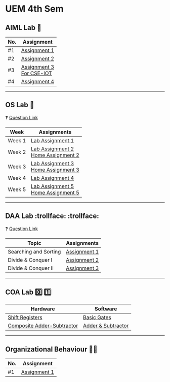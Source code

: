 # UEM 4th Sem

## AIML Lab :brain:

| No. | Assignment                                                                                                  |
| --- | ----------------------------------------------------------------------------------------------------------- |
| #1  | [Assignment 1](./AIML/assignment1/family.pl)                                                                |
| #2  | [Assignment 2](./AIML/assignment2)                                                                          |
| #3  | [Assignment 3](./AIML/assignment3) <br> [For CSE-IOT](<./AIML/assignment3/Assignment%203-%20Aiml(IOT).txt>) |
| #4  | [Assignment 4](./AIML/assignment4)                                                                          |

---

## OS Lab :penguin:

:question: [Question Link](https://drive.google.com/file/d/15o1MAmkMAReHyUHMT7VpRWZTr7DARHP_/view?usp=drivesdk)

| Week   | Assignments                                                              |
| ------ | ------------------------------------------------------------------------ |
| Week 1 | [Lab Assignment 1](./OS/lab1.md)                                         |
| Week 2 | [Lab Assignment 2](./OS/lab2.md) <br> [Home Assignment 2](./OS/home2.md) |
| Week 3 | [Lab Assignment 3](./OS/lab3.md) <br> [Home Assignment 3](./OS/home3.md) |
| Week 4 | [Lab Assignment 4](./OS/lab4.md)                                         |
| Week 5 | [Lab Assignment 5](./OS/lab5.md) <br> [Home Assignment 5](./OS/home5.md) |

---

## DAA Lab :trollface: :trollface:

:question: [Question Link](https://drive.google.com/file/d/1SKvDe8jgySiOxUjLt8G6e-yr7ajdNLxd/view?usp=share_link)

| Topic                 | Assignments                        |
| --------------------- | ---------------------------------- |
| Searching and Sorting | [Assignment 1](./DAA/assignment1/) |
| Divide & Conquer I    | [Assignment 2](./DAA/assignment2/) |
| Divide & Conquer II   | [Assignment 3](./DAA/assignment3/) |

---

## COA Lab :zero: :one:

| Hardware                                                                                                            | Software                                      |
| ------------------------------------------------------------------------------------------------------------------- | --------------------------------------------- |
| [Shift Registers](https://drive.google.com/file/d/11cb8rPVw17eLTPiN5-_xJglYm9hL7dhI/view?usp=drivesdk)              | [Basic Gates](./COA/basic_gates/)             |
| [Composite Adder-Subtractor](https://drive.google.com/file/d/1BzE1bD-5IZCuFdgcreYjnneT7GK0JuEF/view?usp=share_link) | [Adder & Subtractor](./COA/adder_subtractor/) |

---

## Organizational Behaviour :merman:

| No. | Assignment                                |
| --- | ----------------------------------------- |
| #1  | [Assignment 1](./OrgBehav/assignment1.md) |
